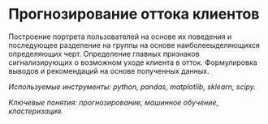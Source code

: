 # Прогнозирование оттока клиентов

Построение портрета пользователей на основе их поведения и последующее разделение на группы на основе наиболееыделяющихся определяющих черт. Определение главных признаков сигнализирующих о возможном уходе клиента в отток. Формулировка выводов и рекомендаций на основе полученных данных.

*Используемые инструменты: python, pandas, matplotlib, sklearn, scipy.*

*Ключевые понятия: прогнозирование, машинное обучение, кластеризация.*
